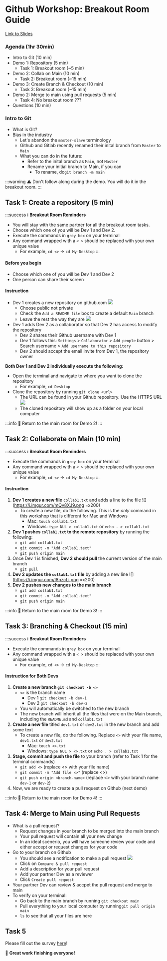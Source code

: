 # Github Workshop: Breakout Room Guide
[Link to Slides](https://docs.google.com/presentation/d/1SGffEW3yXhyKxpsX4FsUYjsyCjeVO-j-nl6I3uQgZyw/edit#slide=id.g1244dfa059c_3_0)

### Agenda (1hr 30min)
* Intro to Git (10 min)
* Demo 1: Repository (5 min)
    * Task 1: Breakout room (~5 min)
* Demo 2: Collab on Main (10 min)
    * Task 2: Breakout room (~15 min)
* Demo 3: Create Branch & Checkout (10 min)
    * Task 3: Breakout room (~15 min)
* Demo 2: Merge to main using pull requests (5 min)
    * Task 4: No breakout room ???
* Questions (10 min)

### Intro to Git
* What is Git?  
* Bias in the industry
    * Let's abandon the `master-slave` terminology
    * Github and Gitlab recently renamed their inital branch from `Master` to `Main`
    * What you can do in the future: 
        * Refer to the inital branch as `Main`, not `Master`
        * Rename your initial branch to Main, if you can
            * To rename, do`git branch -m main`

:::warning
:warning: Don't follow along during the demo. You will do it in the breakout room. 
:::

## Task 1: Create a repository (5 min)

:::success
:information_source: **Breakout Room Reminders** 
* You will stay with the same partner for all the breakout room tasks. 
* Choose which one of you will be Dev 1 and Dev 2. 
* Execute the commands in `grey box`  on your terminal
* Any command wrapped with a `< >` should be replaced with your own unique value
    * For example, `cd <>` → `cd My-Desktop`
:::

#### Before you begin
* Choose which one of you will be Dev 1 and Dev 2
* One person can share their screen

#### Instruction
* Dev 1 creates a new repository on github.com
    ![](https://i.imgur.com/Gxtohub.png)
    * Choose public not private 
    * Check the `Add a README file` box to create a default `Main` branch 
    * Leave the rest the way they are
    ![](https://i.imgur.com/cOlArNg.png)
* Dev 1 adds Dev 2 as a collaborator so that Dev 2 has access to modify the repository
    * Dev 2 shares their Github username with Dev 1
    * Dev 1 follows this: `Settings` > `Collaborator` > `Add people` button > Search username > `Add username to this repository`
    * Dev 2 should accept the email invite from Dev 1, the repository owner

**Both Dev 1 and Dev 2 individually execute the following:** 
* Open the terminal and navigate to where you want to clone the repository
    * For example, `cd Desktop`
* Clone the repository by running `git clone <url>`
    * The URL can be found in your Github repository. Use the HTTPS URL 
    ![](https://i.imgur.com/CLroIyl.png)
    * The cloned repository will show up as a folder on your local computer

:::info
:raised_back_of_hand: Return to the main room for Demo 2!
:::

## Task 2: Collaborate on Main (10 min)

:::success
:information_source: **Breakout Room Reminders** 
* Execute the commands in `grey box`  on your terminal
* Any command wrapped with a `< >` should be replaced with your own unique value
    * For example, `cd <>` → `cd My-Desktop`
:::

#### Instruction

1. **Dev 1 creates a new file** `collab1.txt` and adds a line to the file
    ![](https://i.imgur.com/mQv8XJ9.png =x200)
    * To create a new file, do the following. This is the *only* command in this workshop that is different for Mac and Windows
        * Mac: `touch collab1.txt`
        * Windows: `type NUL > collab1.txt` or `echo . > collab1.txt`
2. **Dev 1 pushes `collab1.txt` to the remote repository** by running the following:
    * `git add collab1.txt`
    * `git commit -m "Add collab1.text"`
    * `git push origin main`
3. Once Dev 1 is finished, **Dev 2 should pull** the current version of the main branch
    * `git pull`
4. **Dev 2 updates the `collab1.txt` file** by adding a new line
![](https://i.imgur.com/I8nzcLi.png =x200)
5. **Dev 2 pushes new changes to the main branch**
    * `git add collab1.txt`
    * `git commit -m "Add collab1.text"`
    * `git push origin main`

:::info
:raised_back_of_hand: Return to the main room for Demo 3!
:::

## Task 3: Branching & Checkout (15 min)

:::success
:information_source: **Breakout Room Reminders** 
* Execute the commands in `grey box`  on your terminal
* Any command wrapped with a `< >` should be replaced with your own unique value
    * For example, `cd <>` → `cd My-Desktop`
:::

#### Instruction for Both Devs 

1. **Create a new branch `git checkout -b <>`**
    * `<>` is the branch name
        * Dev 1 `git checkout -b dev-1`
        * Dev 2 `git checkout -b dev-2`
    * You will automatically be switched to the new branch
    * The new branch will inherit all the files that were on the Main branch, including the `README.md` and `collab1.txt`
2. **Create a new file** titled `dev1.txt` or `dev2.txt` in the new branch and add some text
    * To create a new file, do the following. Replace `<>` with your file name, `dev1.txt` or `dev2.txt`
        * Mac: `touch <>.txt` 
        * Windows: `type NUL > <>.txt` or `echo . > collab1.txt`
3. **Stage, commit and push the file** to your branch (refer to Task 1 for the terminal commands)
    * `git add <>` (replace <> with your file name)
    * `git commit -m "Add file <>"` (replace <>)
    * `git push origin <branch-name>` (replace <> with your branch name `dev-1` or `dev-2`)
4. Now, we are ready to create a pull request on Github (next demo)

:::info
:raised_back_of_hand: Return to the main room for Demo 4!
:::

## Task 4: Merge to Main using Pull Requests
* What is a pull request?
    * Request changes in your branch to be merged into the main branch
    * Your pull request will contain all your new change
    * In an ideal scenerio, you will have someone review your code and either accept or request changes for your code
* Go to your branch on Github
    * You should see a notification to make a pull request
    ![](https://i.imgur.com/wV7rtKy.png)
    * Click on `Compare & pull request`
    * Add a description for your pull request
    * Add your partner Dev as a reviewer
    * Click `Create pull request`
* Your partner Dev can review & accpet the pull request and merge to main
* To verify on your terminal: 
    * Go back to the main branch by running `git checkout main`
    * Pull everything to your local computer by running`git pull origin main`
    * `ls` to see that all your files are here

## Task 5
Please fill out the survey [here](https://www.surveymonkey.com/r/githubworkshopspring2022)! 

💯 **Great work finishing everyone!**
